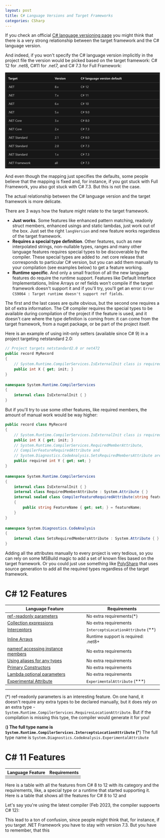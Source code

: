 ```yaml
---
layout: post
title: C# Language Versions and Target Frameworks
categories: CSharp
---
```


If you check an official [C# language versioning page](https://learn.microsoft.com/en-us/dotnet/csharp/language-reference/configure-language-version) you might think that there is a very strong relationship between the target framework and the C# language version.

And indeed, if you won't specify the C# language version implicitly in the project file the version would be picked based on the target framework: C# 12 for .net8, C#11 for .net7, and C# 7.3 for Full Framework:

![CSharp_Lang_Versions](image.png)

And even though the mapping just specifies the defaults, some people believe that the mapping is fixed and, for instance, if you got stuck with Full Framework, you also got stuck with C# 7.3. But this is not the case.

The actual relationship between the C# language version and the target framework is more delicate.

There are 3 ways how the feature might relate to the target framework.

* **Just works**. Some features like enhanced pattern matching, readonly struct members, enhanced usings and static lambdas, just work out of the box. Just set the right `langVersion` and new feature works regardless of the target framework.
* **Requires a special type definition**. Other features, such as new interpolated strings, non-nullable types, ranges and many other language features requires special types to be discoverable by the compiler. These special types are added to .net core release that corresponds to particular C# version, but you can add them manually to your compilation (see examples below) to get a feature working.
* **Runtime specific**. And only a small fraction of all the new language features do require the runtime support. Features like Default Interface Implementations, Inline Arrays or ref fields won't compile if the target framework doesn't support it and if you'll try, you'll get an error: `Error CS9064 : Target runtime doesn't support ref fields`.

The first and the last cases are quite obvious, but the second one requires a bit of extra information. The C# compiler requires the special types to be available during compilation of the project if the feature is used, and it doesn't care where the type definition is coming from: it can come from the target framework, from a nuget package, or be part of the project itself.

Here is an example of using init-only setters (available since C# 9) in a project targeting netstandard 2.0:

```csharp
// Project targets netstandard2.0 or net472
public record MyRecord
{
    // System.Runtime.CompilerServices.IsExternalInit class is required.
    public int X { get; init; }
}

namespace System.Runtime.CompilerServices
{
    internal class IsExternalInit { }
}
```

But if you'll try to use some other features, like required members, the amount of manual work would be way higher:

```csharp
public record class MyRecord
{
    // System.Runtime.CompilerServices.IsExternalInit class is required.
    public int X { get; init; }
    // System.Runtime.CompilerServices.RequiredMemberAttribute,
    // CompilerFeatureRequiredAttribute and
    // System.Diagnostics.CodeAnalysis.SetsRequiredMembersAttribute are required
    public required int Y { get; set; }    
}

namespace System.Runtime.CompilerServices
{
    internal class IsExternalInit { }
    internal class RequiredMemberAttribute : System.Attribute { }
    internal sealed class CompilerFeatureRequiredAttribute(string featureName) : System.Attribute
    {
        public string FeatureName { get; set; } = featureName;
    }
}

namespace System.Diagnostics.CodeAnalysis
{
    internal class SetsRequiredMembersAttribute : System.Attribute { }
}
```

Adding all the attributes manually to every project is very tedious, so you can rely on some MSBuild magic to add a set of known files based on the target framework. Or you could just use something like [PolySharp](https://github.com/Sergio0694/PolySharp) that uses source generation to add all the required types regardless of the target framework.

# C# 12 Features

| Language Feature                                                                                                           | Requirements                        |
| -------------------------------------------------------------------------------------------------------------------------- | ----------------------------------- |
| [ref-readonly parameters](https://github.com/dotnet/csharplang/blob/main/proposals/csharp-12.0/ref-readonly-parameters.md) | No extra requirements(*)            |
| [Collection expressions](https://github.com/dotnet/csharplang/issues/5354)                                                 | No extra requirements               |
| [Interceptors](https://github.com/dotnet/csharplang/issues/7009)                                                           | `InterceptsLocationAttribute` (**)       |
| [Inline Arrays](https://github.com/dotnet/csharplang/blob/main/proposals/csharp-12.0/inline-arrays.md)                     | Runtime support is required: .net8+ |
| [nameof accessing instance members](https://github.com/dotnet/csharplang/issues/4037)                                      | No extra requirements               |
| [Using aliases for any types](https://github.com/dotnet/csharplang/issues/4284)                                            | No extra requirements               |
| [Primary Constructors](https://github.com/dotnet/csharplang/blob/main/proposals/csharp-12.0/primary-constructors.md)       | No extra requirements               |
| [Lambda optional parameters](https://github.com/dotnet/csharplang/issues/6051)                                             | No extra requirements               |
| [Experimental Attribute](https://github.com/dotnet/csharplang/blob/main/proposals/csharp-12.0/experimental-attribute.md)   | `ExperimentalAttribute` (***)         |

------
(*)
ref-readonly parameters is an interesting feature. On one hand, it doesn't require any extra types to be declared manually, but it does rely on an extra type - `System.Runtime.CompilerServices.RequiresLocationAttribute`. But if the compilation is missing this type, the compiler would generate it for you!

(**) The full type name is `System.Runtime.CompilerServices.InterceptsLocationAttribute`
(***) The full type name is `System.Diagnostics.CodeAnalysis.ExperimentalAttribute`

# C# 11 Features

| Language Feature | Requirements |
| ---------------- | ------------ |
|                  |              |


Here is a table with all the features from C# 8 to 12 with its category and the requirements, like, a special type or a runtime that started supporting it.
Here is a table that shows all the features for C# 8 to 12 and 

Let's say you're using the latest compiler (Feb 2023, the compiler suppoerts C# 12): 

This lead to a ton of confusion, since people might think that, for instance, if you target .NET Framework you have to stay with version 7.3. But you have to remember, that this
